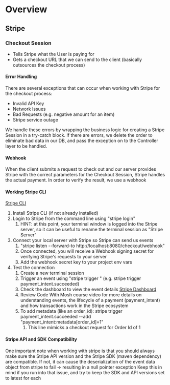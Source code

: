 # Overview

## Stripe


### Checkout Session
* Tells Stripe what the User is paying for
* Gets a checkout URL that we can send to the client (basically outsources the checkout process)

#### Error Handling
There are several exceptions that can occur when working with Stripe for the checkout process:
* Invalid API Key
* Network Issues
* Bad Requests (e.g. negative amount for an item)
* Stripe service outage

We handle these errors by wrapping the business logic for creating a Stripe Session in a try-catch block. 
If there are errors, we delete the order to eliminate bad data in our DB, and pass the exception on to the Controller layer to be handled.

#### Webhook
When the client submits a request to check out and our server provides Stripe with the correct parameters for the Checkout Session, Stripe handles the actual payment.
In order to verify the result, we use a webhook

#### Working Stripe CLI
[Stripe CLI](https://docs.stripe.com/stripe-cli)

1. Install Stripe CLI (if not already installed)
2. Login to Stripe from the command line using "stripe login"
   1. HINT: at this point, your terminal window is logged into the Stripe server, so it can be useful to rename the terminal session as "Stripe Server"
3. Connect your local server with Stripe so Stripe can send us events
   1. "stripe listen --forward-to http://localhost:8080/checkout/webhook"
   2. Once connected, you will receive a Webhook signing secret for verifying Stripe's requests to your server
   3. Add the webhook secret key to your project env vars
4. Test the connection
   1. Create a new terminal session
   2. Trigger an event using "stripe trigger <event type>" (e.g. stripe trigger payment_intent.succeeded)
   3. Check the dashboard to view the event details [Stripe Dashboard](https://dashboard.stripe.com/test/dashboard)
   4. Review Code With Mosh course video for more details on understanding events, the lifecycle of a payment (payment_intent) and how transactions work in the Stripe ecosystem
   5. To add metadata (like an order_id): stripe trigger payment_intent.succeeded --add "payment_intent:metadata[order_id]=1"
      1. This line mimicks a checkout request for Order Id of 1

#### Stripe API and SDK Compatibility
One important note when working with stripe is that you should always make sure the Stripe API version and the Stripe SDK (maven dependency) are compatible.
If not, it can cause the deserialization of the event data object from stripe to fail -> resulting in a null pointer exception
Keep this in mind if you run into that issue, and try to keep the SDK and API versions set to latest for each